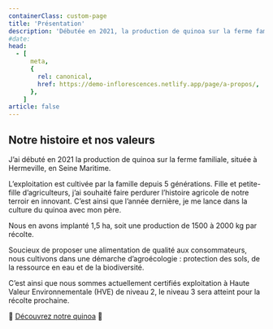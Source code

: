 ```yaml
---
containerClass: custom-page
title: 'Présentation'
description: 'Débutée en 2021, la production de quinoa sur la ferme familiale, située à Hermeville, en Seine Maritime. Soucieux de proposer une alimentation de qualité aux consommateurs, nous cultivons dans une démarche d’agroécologie :  protection des sols, de la ressource en eau et de la biodiversité. C’est ainsi que nous sommes actuellement certifiés exploitation à Haute Valeur Environnementale (HVE) de niveau 2, le niveau 3 sera atteint pour la récolte prochaine.'
#date:
head:
  - [
      meta,
      {
        rel: canonical,
        href: https://demo-inflorescences.netlify.app/page/a-propos/,
      },
    ]
article: false
---
```


## Notre histoire et nos valeurs

J’ai débuté en 2021 la production de quinoa sur la ferme familiale, située à Hermeville, en Seine Maritime.

L’exploitation est cultivée par la famille depuis 5 générations. Fille et petite-fille d’agriculteurs, j’ai souhaité faire perdurer l’histoire agricole de notre terroir en innovant. C’est ainsi que l’année dernière, je me
lance dans la culture du quinoa avec mon père.

Nous en avons implanté 1,5 ha, soit une production de 1500 à 2000 kg par récolte.

Soucieux de proposer une alimentation de qualité aux consommateurs, nous cultivons dans une démarche d’agroécologie :
protection des sols, de la ressource en eau et de la biodiversité.

C’est ainsi que nous sommes actuellement certifiés exploitation à Haute Valeur Environnementale (HVE) de niveau 2, le niveau 3 sera atteint pour la récolte prochaine.

🍚 [Découvrez notre quinoa](../le-quinoa//README.md) 🍚
